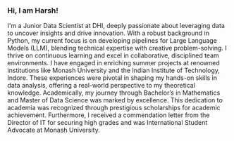 ### Hi, I am Harsh!
I'm a Junior Data Scientist at DHI, deeply passionate about leveraging data to uncover insights and drive innovation. With a robust background in Python, my current focus is on developing pipelines for Large Language Models (LLM), blending technical expertise with creative problem-solving.
I thrive on continuous learning and excel in collaborative, disciplined team environments. I have engaged in enriching summer projects at renowned institutions like Monash University and the Indian Institute of Technology, Indore. These experiences were pivotal in shaping my hands-on skills in data analysis, offering a real-world perspective to my theoretical knowledge.
Academically, my journey through Bachelor’s in Mathematics and Master of Data Science was marked by excellence. This dedication to academia was recognized through prestigious scholarships for academic achievement. Furthermore, I received a commendation letter from the Director of IT for securing high grades and was International Student Advocate at Monash University.

